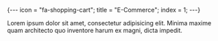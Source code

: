 {---
  icon = "fa-shopping-cart";
  title = "E-Commerce";
  index = 1;
---}

Lorem ipsum dolor sit amet, consectetur adipisicing elit. Minima maxime quam architecto quo inventore harum ex magni, dicta impedit.
